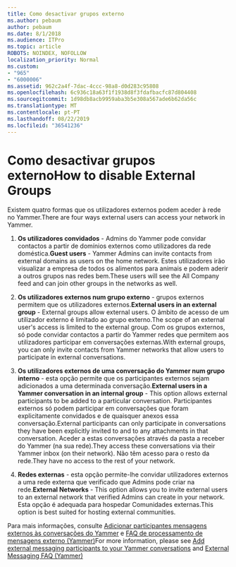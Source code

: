 ```yaml
---
title: Como desactivar grupos externo
ms.author: pebaum
author: pebaum
ms.date: 8/1/2018
ms.audience: ITPro
ms.topic: article
ROBOTS: NOINDEX, NOFOLLOW
localization_priority: Normal
ms.custom:
- "965"
- "6000006"
ms.assetid: 962c2a4f-7dac-4ccc-98a8-d0d283c95808
ms.openlocfilehash: 6c936c18a63f1f1938d8f3fdafbacfc87d804408
ms.sourcegitcommit: 1d98db8acb9959aba3b5e308a567ade6b62da56c
ms.translationtype: MT
ms.contentlocale: pt-PT
ms.lasthandoff: 08/22/2019
ms.locfileid: "36541236"
---
```

# <a name="how-to-disable-external-groups"></a><span data-ttu-id="34ed1-102">Como desactivar grupos externo</span><span class="sxs-lookup"><span data-stu-id="34ed1-102">How to disable External Groups</span></span>

<span data-ttu-id="34ed1-103">Existem quatro formas que os utilizadores externos podem aceder à rede no Yammer.</span><span class="sxs-lookup"><span data-stu-id="34ed1-103">There are four ways external users can access your network in Yammer.</span></span>
  
1. <span data-ttu-id="34ed1-104">**Os utilizadores convidados** - Admins do Yammer pode convidar contactos a partir de domínios externos como utilizadores da rede doméstica.</span><span class="sxs-lookup"><span data-stu-id="34ed1-104">**Guest users** - Yammer Admins can invite contacts from external domains as users on the home network.</span></span> <span data-ttu-id="34ed1-105">Estes utilizadores irão visualizar a empresa de todos os alimentos para animais e podem aderir a outros grupos nas redes bem.</span><span class="sxs-lookup"><span data-stu-id="34ed1-105">These users will see the All Company feed and can join other groups in the networks as well.</span></span>

2. <span data-ttu-id="34ed1-106">**Os utilizadores externos num grupo externo** - grupos externos permitem que os utilizadores externos.</span><span class="sxs-lookup"><span data-stu-id="34ed1-106">**External users in an external group** - External groups allow external users.</span></span> <span data-ttu-id="34ed1-107">O âmbito de acesso de um utilizador externo é limitado ao grupo externo.</span><span class="sxs-lookup"><span data-stu-id="34ed1-107">The scope of an external user's access is limited to the external group.</span></span> <span data-ttu-id="34ed1-108">Com os grupos externos, só pode convidar contactos a partir do Yammer redes que permitem aos utilizadores participar em conversações externas.</span><span class="sxs-lookup"><span data-stu-id="34ed1-108">With external groups, you can only invite contacts from Yammer networks that allow users to participate in external conversations.</span></span>

3. <span data-ttu-id="34ed1-109">**Os utilizadores externos de uma conversação do Yammer num grupo interno** - esta opção permite que os participantes externos sejam adicionados a uma determinada conversação.</span><span class="sxs-lookup"><span data-stu-id="34ed1-109">**External users in a Yammer conversation in an internal group** - This option allows external participants to be added to a particular conversation.</span></span> <span data-ttu-id="34ed1-110">Participantes externos só podem participar em conversações que foram explicitamente convidados e de quaisquer anexos essa conversação.</span><span class="sxs-lookup"><span data-stu-id="34ed1-110">External participants can only participate in conversations they have been explicitly invited to and to any attachments in that conversation.</span></span> <span data-ttu-id="34ed1-111">Aceder a estas conversações através da pasta a receber do Yammer (na sua rede).</span><span class="sxs-lookup"><span data-stu-id="34ed1-111">They access these conversations via their Yammer inbox (on their network).</span></span> <span data-ttu-id="34ed1-112">Não têm acesso para o resto da rede.</span><span class="sxs-lookup"><span data-stu-id="34ed1-112">They have no access to the rest of your network.</span></span>

4. <span data-ttu-id="34ed1-113">**Redes externas** - esta opção permite-lhe convidar utilizadores externos a uma rede externa que verificado que Admins pode criar na rede.</span><span class="sxs-lookup"><span data-stu-id="34ed1-113">**External Networks** - This option allows you to invite external users to an external network that verified Admins can create in your network.</span></span> <span data-ttu-id="34ed1-114">Esta opção é adequada para hospedar Comunidades externas.</span><span class="sxs-lookup"><span data-stu-id="34ed1-114">This option is best suited for hosting external communities.</span></span>

<span data-ttu-id="34ed1-115">Para mais informações, consulte [Adicionar participantes mensagens externos às conversações do Yammer](https://support.office.com/article/add-external-messaging-participants-to-your-yammer-conversations-423653bb-86b2-4eac-9d7e-dca121f7c16c?ui=en-US&amp;rs=en-US&amp;ad=US) e [FAQ de processamento de mensagens externo (Yammer)](https://support.office.com/article/External-messaging-FAQ-Yammer-35b59d6c-bb1c-4541-bf19-9f67d2f2b199)</span><span class="sxs-lookup"><span data-stu-id="34ed1-115">For more information, please see [Add external messaging participants to your Yammer conversations](https://support.office.com/article/add-external-messaging-participants-to-your-yammer-conversations-423653bb-86b2-4eac-9d7e-dca121f7c16c?ui=en-US&amp;rs=en-US&amp;ad=US) and [External Messaging FAQ (Yammer)](https://support.office.com/article/External-messaging-FAQ-Yammer-35b59d6c-bb1c-4541-bf19-9f67d2f2b199)</span></span>
  